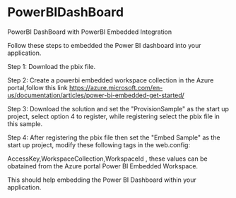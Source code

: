 # PowerBIDashBoard
PowerBI DashBoard with PowerBI Embedded Integration

Follow these steps to embedded the Power BI dashboard into your application.

Step 1: Download the pbix file.

Step 2: Create a powerbi embedded workspace collection in the Azure portal,follow this link 
https://azure.microsoft.com/en-us/documentation/articles/power-bi-embedded-get-started/

Step 3: Download the solution and set the "ProvisionSample" as the start up project, select option 4 to register,
while registering select the pbix file in this sample.

Step 4: After registering the pbix file then set the "Embed Sample" as the start up project, modify these following tags in the web.config:

AccessKey,WorkspaceCollection,WorkspaceId , these values can be obatained from the Azure portal Power BI Embedded Workspace.

This should help embedding the Power BI Dashboard within your application.
